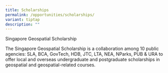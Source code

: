 ```yaml
---
title: Scholarships
permalink: /opportunities/scholarships/
variant: tiptap
description: ""
---
```

<p>Singapore Geospatial Scholarship</p><p>The Singapore Geospatial Scholarship is a collaboration among 10 public agencies: SLA, BCA, GovTech, HDB, JTC, LTA, NEA, NParks, PUB &amp; URA to offer local and overseas undergraduate and postgraduate scholarships in geospatial and geospatial-related courses.&nbsp;</p>